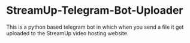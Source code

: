 # StreamUp-Telegram-Bot-Uploader
This is a python based telegram bot in which when you send a file it get uploaded to the StreamUp video hosting website.
